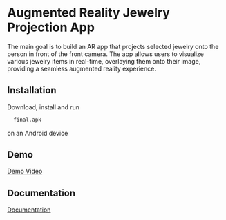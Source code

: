 
# Augmented Reality Jewelry Projection App

The main goal is to build an AR app that projects selected jewelry onto the person in front of the front camera. The app allows users to visualize various jewelry items in real-time, overlaying them onto their image, providing a seamless augmented reality experience.



## Installation

Download, install and run 

```bash
  final.apk
```
on an Android device
    
## Demo

[Demo Video](https://drive.google.com/file/d/11lgzvC1amgpKKT5WJSDTPumJnKfMoC2y/view?usp=sharing)


## Documentation

[Documentation](https://docs.google.com/document/d/15l-o86pRTYKVuYphAa2gT75A9PQrATY78wqjl6VM_2w/edit?usp=sharing)


